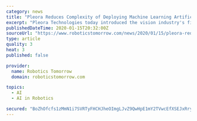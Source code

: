 ```yaml
---
category: news
title: "Pleora Reduces Complexity of Deploying Machine Learning Artificial Intelligence for Quality Inspection"
excerpt: "Pleora Technologies today introduced the vision industry's first artificial intelligence (AI) platform that simplifies the deployment of ... Venture Capital-as-a-Service (VCaaS) How to Make Autonomous Driving Safe 5 More Ways Robots Keep People Safe British Airways Deploys Drones For Inventory Counts At Its Air Cargo Company Robots on the ..."
publishedDateTime: 2020-01-15T20:32:00Z
sourceUrl: "https://www.roboticstomorrow.com/news/2020/01/15/pleora-reduces-complexity-of-deploying-machine-learning-artificial-intelligence-for-quality-inspection/14672/"
type: article
quality: 3
heat: 3
published: false

provider:
  name: Robotics Tomorrow
  domain: roboticstomorrow.com

topics:
  - AI
  - AI in Robotics

secured: "BoZhOfcfs1zMmN1i7SVRTyFHCHJheOImgLJvZ9QwHpE1mY2TVwcEfXSEJxRryuknZ3X3tW/dfDWRYw7NP0PXNmJowFPCoCbV2EDGjfAM8/3aXzbMoUkjZyZ17BaOT7a9MQeBCtLa8P2NEiKw4FJ3DCJSNenHNs1Ur6Y9k58CBIH6NM4xtB8i4JL1Bvg3RLSLj9tslJnQ7NIVhRxedW41O6/ZR35ebXSt0asZhfTWwNQnsvnQ8DKfkmERH1dMr8zwQa6g6yO9zMvQMFpPR40gpzbMwO9+fAHsF4LKZsSc1XA=;ZpYu+QyBNVAhKgY6FIVSTA=="
---
```


